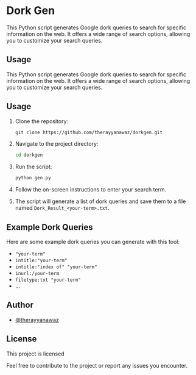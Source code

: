 # Dork Gen

This Python script generates Google dork queries to search for specific information on the web. It offers a wide range of search options, allowing you to customize your search queries.

## Usage

This Python script generates Google dork queries to search for specific information on the web. It offers a wide range of search options, allowing you to customize your search queries.

## Usage

1. Clone the repository:

   ```bash
   git clone https://github.com/therayyanawaz/dorkgen.git
   ```

2. Navigate to the project directory:

   ```bash
   cd dorkgen
   ```

3. Run the script:

   ```bash
   python gen.py
   ```

4. Follow the on-screen instructions to enter your search term.

5. The script will generate a list of dork queries and save them to a file named `Dork_Result_<your-term>.txt`.

## Example Dork Queries

Here are some example dork queries you can generate with this tool:

- `"your-term"`
- `intitle:"your-term"`
- `intitle:"index of" "your-term"`
- `inurl:/your-term`
- `filetype:txt "your-term"`
- ...

## Author

- [@therayyanawaz](https://github.com/therayyanawaz)

## License

This project is licensed

Feel free to contribute to the project or report any issues you encounter.
